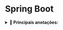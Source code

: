 # Spring Boot 

<details>
<summary><b>📒 Principais anotações:</b></summary>

   1. @Repository
      
      Anotação de nível de classe que gerencia a parte do código responsável pela interação com o banco de dados.
      
      **Normalmente os repository são interfaces e não classes.**

      é comum extender de JPARepository<Classe que vai controlar, tipo do ID da classe> ou CrudRepository<Classe que vai controlar, tipo do ID da classe>.

   #

   2. @Service

      Anotação de nível de classe que gerencia a parte do código responsável pela regra de negócio (lógica) do projeto.

   #

   3. @Controller / @RestController

      Anotação de nível de classe que gerencia a parte do código responsável pela chamada das telas integrando os seviços com o frontend.

      O @RestController retorna os dados para o frontend através de arquivos JSON.

      ### Sub anotações:

      Anotações de nível de método.

      1. @GetMapping("/something") - Faz com que as requisições HTTP do tipo GET em url/something acione o método.
      2. @PostMapping("/something") - Faz com que as requisições HTTP do tipo POST em url/something acione o método.
      3. @RequestMapping("/something") - Faz com que as requisições HTTP do tipo REQUEST em url/something acione o método.

   #

   4. @Configuration

      Anotação de nível de classe que gerencia a parte do código responsável por partes genericas do código que não se encaixam nas outras partes do código.

      Ex: operação com datas.
      
   #

   5. @Component

      Anotação de nível de classe que gerencia a parte do código responsável pela chamada das telas integrando os seviços com o frontend.

   #
      
   6. @Entity

      São as classes que constroem o banco de dados.
      
      ### Sub anotações:
      1. @Id - sinaliza qual será a chave primária (PK).
      
      2. @Column - indica que será uma coluna do BD. É possivel passar entre parêntesis o atributo Length (VarChar) que por default é 250;

               @Column(length=2000)
      
      3. @GeneratedValue - indica que é um campo sequencial.

      4. @ManyToOne - indica que possui uma relação de n para 1 com outra classe.
      5. @ManyToMany - indica que possui uma relação de n para n com outra classe.
      6. @OneToMany -  indica que possui uma relação de 1 para n com outra classe.
      7. @OneToOne -  indica que possui uma relação de 1 para 1 com outra classe.

</details>